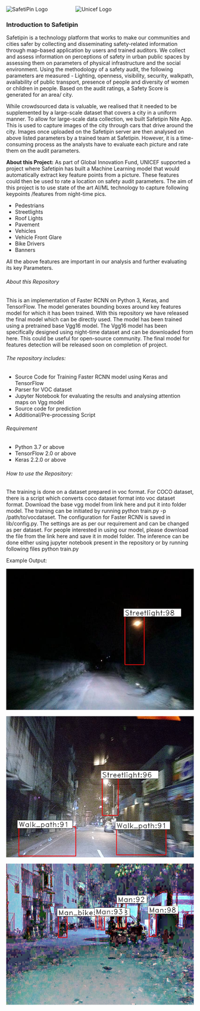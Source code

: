 <img src="https://safetipin.com/wp-content/uploads/2020/01/SafetiPin-Logo-1.png" alt="SafetiPin Logo" width="250" height="100" align="top">  &nbsp; &nbsp;&nbsp;&nbsp; &nbsp; &nbsp;&nbsp;&nbsp; &nbsp; &nbsp;&nbsp;&nbsp;  <img src="https://www.un.org/ruleoflaw/wp-content/uploads/2015/04/uniceflogo.png" alt="Unicef Logo" width="200" height="200">

###  Introduction to Safetipin

Safetipin is a technology platform that works to make our communities and cities safer by collecting and disseminating safety-related information through map-based application by users and trained auditors. We collect and assess information on perceptions of safety in urban public spaces by assessing them on parameters of physical infrastructure and the social environment. Using the methodology of a safety audit, the following parameters are measured - Lighting, openness, visibility, security, walkpath, availability of public transport, presence of people and diversity of women or children in people. Based on the audit ratings, a Safety Score is generated for an area/ city.

While crowdsourced data is valuable, we realised that it needed to be supplemented by a large-scale dataset that covers a city in a uniform manner. To allow for large-scale data collection, we built Safetipin Nite App. This is used to capture images of the city through cars that drive around the city. Images once uploaded on the Safetipin server are then analysed on above listed parameters by a trained team at Safetipin. However, it is a time-consuming process as the analysts have to evaluate each picture and rate them on the audit parameters. 

**About this Project:**
As part of Global Innovation Fund, UNICEF supported a project where Safetipin has built a Machine Learning model that would automatically extract key feature points from a picture. These features could then be used to rate a location on safety audit parameters. The aim of this project is to use state of the art AI/ML technology to capture following keypoints /features from night-time pics. 
- Pedestrians
- Streetlights
- Roof Lights
- Pavement
- Vehicles
- Vehicle Front Glare
- Bike Drivers
- Banners

All the above features are important in our analysis and further evaluating its key Parameters.

###### About this Repository

This is an implementation of Faster RCNN on Python 3, Keras, and TensorFlow. The model generates bounding boxes around key features model for which it has been trained. With this repository we have released the final model which can be directly used.
The model has been trained using a pretrained base Vgg16 model. The Vgg16 model has been specifically designed using night-time dataset and can be downloaded from here. This could be useful for open-source community. The final model for features detection will be released soon on completion of project.

###### The repository includes:
- Source Code for Training Faster RCNN model using Keras and TensorFlow
- Parser for VOC dataset
- Jupyter Notebook for evaluating the results and analysing attention maps on Vgg model
- Source code for prediction
- Additional/Pre-processing Script

###### Requirement
- Python 3.7 or above
- TensorFlow 2.0 or above
- Keras 2.2.0 or above

###### How to use the Repository:

The training is done on a dataset prepared in voc format. For COCO dataset, there is a script which converts coco dataset format into voc dataset format.
Download the base vgg model from link here and put it into folder model.
The training can be initiated by running python train.py -p /path/to/vocdataset.
The configuration for Faster RCNN is saved in lib/config.py. The settings are as per our requirement and can be changed as per dataset.
For people interested in using our model, please download the file from the link here and save it in model folder.
The inference can be done either using jupyter notebook present in the repository or by running following files python train.py

Example Output:

![alt text](https://github.com/Aavesh/SafetiPin_ML/blob/master/images/1227_1226.jpg?raw=true)

![alt text](https://github.com/Aavesh/SafetiPin_ML/blob/master/images/47.jpg?raw=true)

![alt text](https://github.com/Aavesh/SafetiPin_ML/blob/master/images/18.jpg?raw=true)
